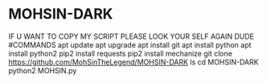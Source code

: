 # MOHSIN-DARK
IF U WANT TO COPY MY SCRIPT PLEASE LOOK YOUR SELF AGAIN DUDE  #COMMANDS apt update apt upgrade apt install git apt install python apt install python2 pip2 install requests pip2 install mechanize  git clone https://github.com/MohSinTheLegend/MOHSIN-DARK ls cd MOHSIN-DARK  python2 MOHSIN.py
